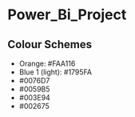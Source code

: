 # Power_Bi_Project
## Colour Schemes
- Orange: #FAA116
- Blue 1 (light): #1795FA
- #0076D7
- #0059B5
- #003E94
- #002675

